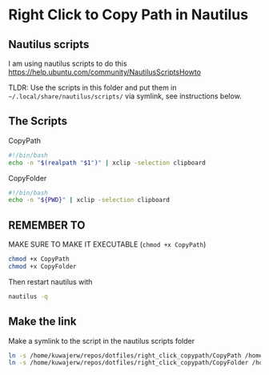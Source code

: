 # Right Click to Copy Path in Nautilus

## Nautilus scripts
I am using nautilus scripts to do this https://help.ubuntu.com/community/NautilusScriptsHowto

TLDR: Use the scripts in this folder and put them in `~/.local/share/nautilus/scripts/` via symlink, see instructions below.

## The Scripts

CopyPath

```bash
#!/bin/bash
echo -n "$(realpath "$1")" | xclip -selection clipboard
```

CopyFolder
```bash
#!/bin/bash
echo -n "${PWD}" | xclip -selection clipboard
```


## REMEMBER TO

MAKE SURE TO MAKE IT EXECUTABLE (`chmod +x CopyPath`)

```bash
chmod +x CopyPath
chmod +x CopyFolder
```

Then restart nautilus with 

```bash
nautilus -q
```

## Make the link 

Make a symlink to the script in the nautilus scripts folder

```bash
ln -s /home/kuwajerw/repos/dotfiles/right_click_copypath/CopyPath /home/kuwajerw/.local/share/nautilus/scripts/CopyPath
ln -s /home/kuwajerw/repos/dotfiles/right_click_copypath/CopyFolder /home/kuwajerw/.local/share/nautilus/scripts/CopyFolder
```
